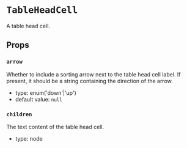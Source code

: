 `TableHeadCell`
===============

A table head cell.

Props
-----

### `arrow`

Whether to include a sorting arrow next to the table head cell label. If present, it should be a string containing the direction of the arrow.

- type: enum('down'|'up')
- default value: `null`


### `children`

The text content of the table head cell.

- type: node

